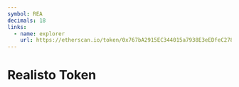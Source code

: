 ```yaml
---
symbol: REA
decimals: 18
links:
  - name: explorer
    url: https://etherscan.io/token/0x767bA2915EC344015a7938E3eEDfeC2785195D05
---
```


# Realisto Token

